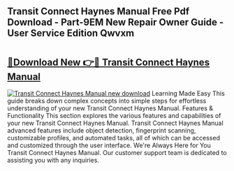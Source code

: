 ## Transit Connect Haynes Manual Free Pdf Download - Part-9EM New Repair Owner Guide - User Service Edition Qwvxm

# <h2><a href="http://cf20840.oget.top/?id=Transit+Connect+Haynes+Manual">🔗Download New 👉🔴 Transit Connect Haynes Manual</a></h2>

[![Transit Connect Haynes Manual new download](https://i.imgur.com/5g1atiW.png)](http://cf20840.oget.top/?id=Transit+Connect+Haynes+Manual)
Learning Made Easy This guide breaks down complex concepts into simple steps for effortless understanding of your new Transit Connect Haynes Manual. Features & Functionality This section explores the various features and capabilities of your new Transit Connect Haynes Manual. Transit Connect Haynes Manual advanced features include object detection, fingerprint scanning, customizable profiles, and automated tasks, all of which can be accessed and customized through the user interface. We're Always Here for You Transit Connect Haynes Manual. Our customer support team is dedicated to assisting you with any inquiries.

